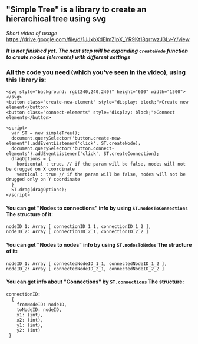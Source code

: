 ## "Simple Tree" is a library to create an hierarchical tree using svg
*Short video of usage* https://drive.google.com/file/d/1JJxbXdElmZlpX_YR9Kt18qrrwzJ3Lv-Y/view

***It is not finished yet. The next step will be expanding `createNode` function to create nodes (elements) with different settings***  

### All the code you need (which you've seen in the video), using this library is:
```
<svg style="background: rgb(240,240,240)" height="600" width="1500"></svg>		
<button class="create-new-element" style="display: block;">Create new element</button>
<button class="connect-elements" style="display: block;">Connect elements</button>

<script>
  var ST = new simpleTree();
  document.querySelector('button.create-new-element').addEventListener('click', ST.createNode);
  document.querySelector('button.connect-elements').addEventListener('click', ST.createConnection);
  dragOptions = {
    horizontal : true, // if the param will be false, nodes will not be drugged on X coordinate
    vertical : true // if the param will be false, nodes will not be drugged only on Y coordinate
  }
  ST.drag(dragOptions);
</script>
```

#### You can get "Nodes to connections" info by using `ST.nodesToConnections` The structure of it:
```
nodeID_1: Array [ connectionID_1_1, connectionID_1_2 ],
nodeID_2: Array [ connectionID_2_1, connectionID_2_2 ]
```

#### You can get "Nodes to nodes" info by using `ST.nodesToNodes` The structure of it:
```
nodeID_1: Array [ connectedNodeID_1_1, connectedNodeID_1_2 ],
nodeID_2: Array [ connectedNodeID_2_1, connectedNodeID_2_2 ]
```

#### You can get info about "Connections" by `ST.connections` The structure:
```
connectionID:
  {
    fromNodeID: nodeID,
    toNodeID: nodeID,
    x1: (int),
    x2: (int),
    y1: (int),
    y2: (int)
 }
```
